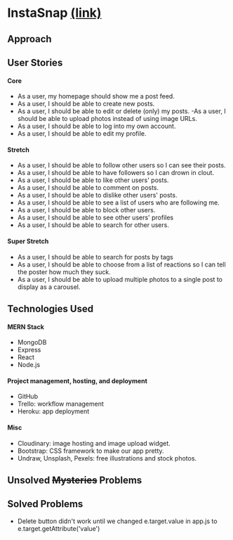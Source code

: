 # InstaSnap [(link)](http://instasnap-ga.herokuapp.com)


## Approach


## User Stories
#### Core
- As a user, my homepage should show me a post feed.
- As a user, I should be able to create new posts.
- As a user, I should be able to edit or delete (only) my posts.
-As a user, I should be able to upload photos instead of using image URLs.
- As a user, I should be able to log into my own account.
- As a user, I should be able to edit my profile.

#### Stretch
- As a user, I should be able to follow other users so I can see their posts.
- As a user, I should be able to have followers so I can drown in clout.
- As a user, I should be able to like other users' posts.
- As a user, I should be able to comment on posts.
- As a user, I should be able to dislike other users' posts.
- As a user, I should be able to see a list of users who are following me.
- As a user, I should be able to block other users.
- As a user, I should be able to see other users' profiles
- As a user, I should be able to search for other users.

#### Super Stretch
- As a user, I should be able to search for posts by tags
- As a user, I should be able to choose from a list of reactions so I can tell the poster how much they suck.
- As a user, I should be able to upload multiple photos to a single post to display as a carousel.

## Technologies Used
#### MERN Stack
- MongoDB
- Express
- React
- Node.js

#### Project management, hosting, and deployment
- GitHub
- Trello: workflow management
- Heroku: app deployment

#### Misc
- Cloudinary: image hosting and image upload widget.
- Bootstrap: CSS framework to make our app pretty.
- Undraw, Unsplash, Pexels: free illustrations and stock photos.

## Unsolved ~~Mysteries~~ Problems

## Solved Problems
- Delete button didn't work until we changed e.target.value in app.js to e.target.getAttribute('value')

